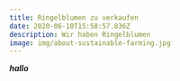 ```yaml
---
title: Ringelblumen zu verkaufen
date: 2020-06-10T15:58:57.836Z
description: Wir haben Ringelblumen
image: img/about-sustainable-farming.jpg
---
```

***hallo***